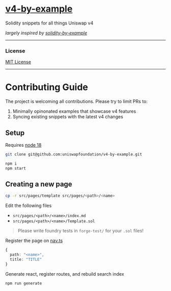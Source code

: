 # [v4-by-example](https://v4-by-example.org)

Solidity snippets for all things Uniswap v4

*largely inspired by [solidity-by-example](https://solidity-by-example.org)*

---

### License

[MIT License](LICENSE)

---

# Contributing Guide

The project is welcoming all contributions. Please try to limit PRs to:

1. Minimally opinonated examples that showcase v4 features
2. Syncing existing snippets with the latest v4 changes

## Setup

Requires [node 18](https://nodejs.org/en/download)

```bash
git clone git@github.com:uniswapfoundation/v4-by-example.git

npm i
npm start
```

## Creating a new page

```bash
cp -r src/pages/template src/pages/<path>/<name>
```

Edit the following files
* `src/pages/<path>/<name>/index.md`
* `src/pages/<path>/<name>/Template.sol`

> Please write foundry tests in `forge-test/` for your `.sol` files!

Register the page on [nav.ts](src/nav.ts)
```typescript
{
  path: "<name>",
  title: "TITLE"
}
```

Generate react, register routes, and rebuild search index
```bash
npm run generate
```
